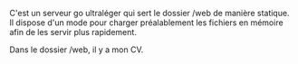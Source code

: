 C'est un serveur go ultraléger qui sert le dossier /web de manière statique.
Il dispose d'un mode pour charger préalablement les fichiers en mémoire afin de les servir plus rapidement.

Dans le dossier /web, il y a mon CV.

